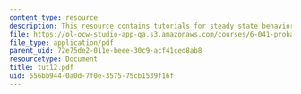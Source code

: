 ```yaml
---
content_type: resource
description: This resource contains tutorials for steady state behavior and absorption  probabilities.
file: https://ol-ocw-studio-app-qa.s3.amazonaws.com/courses/6-041-probabilistic-systems-analysis-and-applied-probability-spring-2006/556bb9440a0d7f0e357575cb1539f16f_tut12.pdf
file_type: application/pdf
parent_uid: 72e75de2-011e-beee-30c9-acf41ced8ab8
resourcetype: Document
title: tut12.pdf
uid: 556bb944-0a0d-7f0e-3575-75cb1539f16f
---
```

